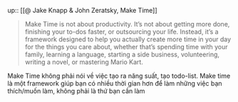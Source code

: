 up:: [[@ Jake Knapp & John Zeratsky, Make Time]]

> Make Time is not about productivity. It’s not about getting more done, finishing your to-dos faster, or outsourcing your life. Instead, it’s a framework designed to help you actually create more time in your day for the things you care about, whether that’s spending time with your family, learning a language, starting a side business, volunteering, writing a novel, or mastering Mario Kart.

Make Time không phải nói về việc tạo ra năng suất, tạo todo-list. Make time là một framework giúp bạn có nhiều thời gian hơn để làm những việc bạn thích/muốn làm, không phải là thứ bạn cần làm

